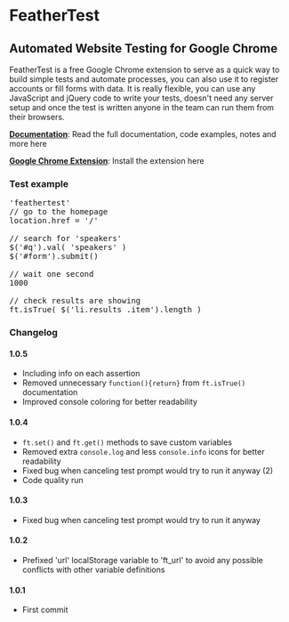 # FeatherTest
## Automated Website Testing for Google Chrome

FeatherTest is a free Google Chrome extension to serve as a quick way to build simple tests and automate processes, you can also use it to register accounts or fill forms with data. It is really flexible, you can use any JavaScript and jQuery code to write your tests, doesn't need any server setup and once the test is written anyone in the team can run them from their browsers.

<a href="http://xaviesteve.com/5302/feathertest-automated-website-testing-extension-google-chrome"><b>Documentation</b></a>: Read the full documentation, code examples, notes and more here

<a href="https://chrome.google.com/webstore/detail/feathertest-website-autom/cpconfnklmionglnfabhmpckegbjdbfe"><b>Google Chrome Extension</b></a>: Install the extension here

### Test example

<pre>'feathertest'
// go to the homepage
location.href = '/'

// search for 'speakers'
$('#q').val( 'speakers' )
$('#form').submit()

// wait one second
1000

// check results are showing
ft.isTrue( $('li.results .item').length )</pre>

### Changelog

#### 1.0.5

- Including info on each assertion
- Removed unnecessary <code>function(){return}</code> from <code>ft.isTrue()</code> documentation
- Improved console coloring for better readability

#### 1.0.4

- <code>ft.set()</code> and <code>ft.get()</code> methods to save custom variables
- Removed extra <code>console.log</code> and less <code>console.info</code> icons for better readability
- Fixed bug when canceling test prompt would try to run it anyway (2)
- Code quality run

#### 1.0.3

- Fixed bug when canceling test prompt would try to run it anyway

#### 1.0.2

- Prefixed 'url' localStorage variable to 'ft_url' to avoid any possible conflicts with other variable definitions

#### 1.0.1

- First commit
